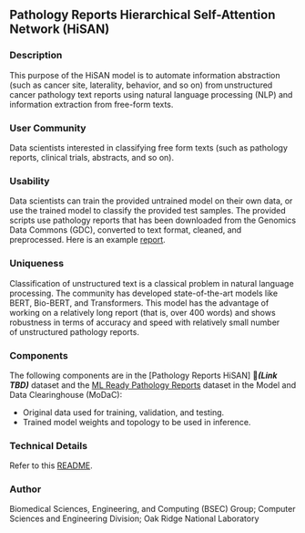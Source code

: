 ## Pathology Reports Hierarchical Self-Attention Network (HiSAN)

### Description
This purpose of the HiSAN model is to automate information abstraction (such as cancer site, laterality, behavior, and so on) from unstructured cancer pathology text reports using natural language processing (NLP) and information extraction from free-form texts. 

### User Community
Data scientists interested in classifying free form texts (such as pathology reports, clinical trials, abstracts, and so on). 

### Usability
Data scientists can train the provided untrained model on their own data, or use the trained model to classify the provided test samples. The provided scripts use pathology reports that has been downloaded from the Genomics Data Commons (GDC), converted to text format, cleaned, and preprocessed. Here is an example [report](https://portal.gdc.cancer.gov/legacy-archive/files/a9a42650-4613-448d-895e-4f904285f508).

### Uniqueness
Classification of unstructured text is a classical problem in natural language processing. The community has developed state-of-the-art models like BERT, Bio-BERT, and Transformers. This model has the advantage of working on a relatively long report (that is, over 400 words) and shows robustness in terms of accuracy and speed with relatively small number of unstructured pathology reports. 

### Components
The following components are in the [Pathology Reports HiSAN] &#x1F534;_**(Link TBD)**_ dataset and the [ML Ready Pathology Reports](https://modac.cancer.gov/searchTab?dme_data_id=NCI-DME-MS01-7423964) dataset in the Model and Data Clearinghouse (MoDaC):
* Original data used for training, validation, and testing.
* Trained model weights and topology to be used in inference.

### Technical Details
Refer to this [README](README-technical.md). 

### Author
Biomedical Sciences, Engineering, and Computing (BSEC) Group; Computer Sciences and Engineering Division; Oak Ridge National Laboratory

